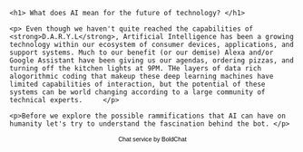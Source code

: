 
<html>
<head>
	<title>AI</title>
	
</head>

<body>



	<h1> What does AI mean for the future of technology? </h1>

	<p> Even though we haven't quite reached the capabilities of <strong>D.A.R.Y.L</strong>, Artificial Intelligence has been a growing technology within our ecosystem of consumer devices, applications, and support systems. Much to our benefit (or our demise) Alexa and/or Google Assistant have been giving us our agendas, ordering pizzas, and turning off the kitchen lights at 9PM. THe layers of data rich alogorithmic coding that makeup these deep learning machines have limited capabilities of interaction, but the potential of these systems can be world changing according to a large community of technical experts.     </p>

	<p>Before we explore the possible rammifications that AI can have on humanity let's try to understand the fascination behind the bot. </p>


<!-- BoldChat Live Chat Button HTML v5.00 (Type=Web,ChatButton=My Chat Button,Website=Heartificial) -->
<div style="text-align: center; white-space: nowrap;">
<script type="text/javascript">
  var bccbId = Math.random(); document.write(unescape('%3Cdiv id=' + bccbId + '%3E%3C/div%3E'));
  window._bcvma = window._bcvma || [];
  _bcvma.push(["setAccountID", "125845522481698148"]);
  _bcvma.push(["setParameter", "WebsiteID", "1087733573940427094"]);
  _bcvma.push(["addStatic", {type: "chat", bdid: "126414261495394550", id: bccbId}]);
  var bcLoad = function(){
    if(window.bcLoaded) return; window.bcLoaded = true;
    var vms = document.createElement("script"); vms.type = "text/javascript"; vms.async = true;
    vms.src = ('https:'==document.location.protocol?'https://':'http://') + "vmss.boldchat.com/aid/125845522481698148/bc.vms4/vms.js";
    var s = document.getElementsByTagName('script')[0]; s.parentNode.insertBefore(vms, s);
  };
  if(window.pageViewer && pageViewer.load) pageViewer.load();
  else if(document.readyState=="complete") bcLoad();
  else if(window.addEventListener) window.addEventListener('load', bcLoad, false);
  else window.attachEvent('onload', bcLoad);
</script>
 <span style="font-family: Arial; font-size: 8pt; color: black;"><a href="http://www.boldchat.com" style="text-decoration: none; color: black;">Chat service</a> by BoldChat</span>
</div>
<!-- /BoldChat Live Chat Button HTML v5.00 -->

</body>
</html>

